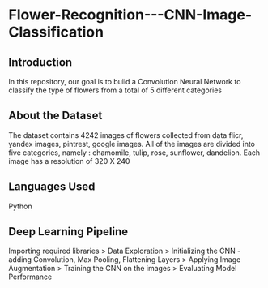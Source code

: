 # Flower-Recognition---CNN-Image-Classification
## Introduction
In this repository, our goal is to build a Convolution Neural Network to classify the type of flowers from a total of 5 different categories
<br />
## About the Dataset
The dataset contains 4242 images of flowers collected from data flicr, yandex images, pintrest, google images. All of the images are divided into five categories, namely : chamomile, tulip, rose, sunflower, dandelion. Each image has a resolution of 320 X 240
<br />
## Languages Used
Python
<br />
## Deep Learning Pipeline

Importing required libraries > Data Exploration > Initializing the CNN - adding Convolution, Max Pooling, Flattening Layers > Applying Image Augmentation  > Training the CNN on the images > Evaluating Model Performance
